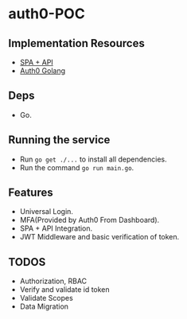 # auth0-POC

## Implementation Resources
* [SPA + API](https://auth0.com/docs/architecture-scenarios/spa-api)
* [Auth0 Golang](https://auth0.com/blog/authentication-in-golang/)

## Deps
* Go.

## Running the service
* Run `go get ./...` to install all dependencies.
* Run the command `go run main.go`.

## Features
* Universal Login.
* MFA(Provided by Auth0 From Dashboard).
* SPA + API Integration.
* JWT Middleware and basic verification of token.

## TODOS
* Authorization, RBAC
* Verify and validate id token
* Validate Scopes
* Data Migration
